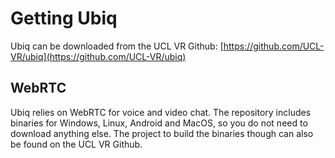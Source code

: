 # Getting Ubiq

Ubiq can be downloaded from the UCL VR Github: [https://github.com/UCL-VR/ubiq](https://github.com/UCL-VR/ubiq)

## WebRTC

Ubiq relies on WebRTC for voice and video chat. The repository includes binaries for Windows, Linux, Android and MacOS, so you do not need to download anything else. The project to build the binaries though can also be found on the UCL VR Github.
